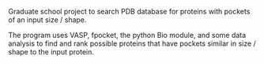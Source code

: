 Graduate school project to search PDB database for proteins with pockets of an input size / shape.

The program uses VASP, fpocket, the python Bio module, and some data analysis to find and rank possible proteins that have pockets similar in size / shape to the input protein.
